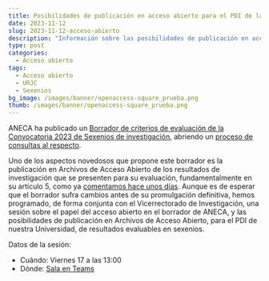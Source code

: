 ```yaml
---
title: Posibilidades de publicación en acceso abierto para el PDI de la URJC
date: 2023-11-12
slug: 2023-11-12-acceso-abierto
description: "Información sobre las posibilidades de publicación en acceso abierto que tiene el PDI de la URJC"
type: post
categories:
  - Acceso abierto
tags:
  - Acceso abierto
  - URJC
  - Sexenios
bg_image: /images/banner/openaccess-square_prueba.png
thumb: /images/banner/openaccess-square_prueba.png
---
```


ANECA ha publicado un [Borrador de criterios de evaluación de la Convocatoria 2023 de Sexenios de investigación](https://www.aneca.es/documents/20123/49576/Borrador+Resolucion+Criterios+CNEAI+2023_061123.pdf), abriendo un [proceso de consultas al respecto](https://www.aneca.es/-/consulta-p%C3%BAblica-sobre-el-borrador-de-criterios-de-evaluaci%C3%B3n-de-la-pr%C3%B3xima-convocatoria-2023-del-sexenio-de-investigaci%C3%B3n).

Uno de los aspectos novedosos que propone este borrador es la publicación en Archivos de Acceso Abierto de los resultados de investigación que se presenten para su evaluación, fundamentalmente en su artículo 5, como ya [comentamos hace unos días](/blog/borrador-de-sexenios-y-acceso-abierto/). Aunque es de esperar que el borrador sufra cambios antes de su promulgación definitiva, hemos programado, de forma conjunta con el Vicerrectorado de Investigación, una sesión sobre el papel del acceso abierto en el borrador de ANECA, y las posibilidades de publicación en Archivos de Acceso Abierto, para el PDI de nuestra Universidad, de resultados evaluables en sexenios.

Datos de la sesión:

* Cuándo: Viernes 17 a las 13:00 
* Dónde: [Sala en Teams](https://teams.microsoft.com/l/meetup-join/19%3ameeting_ZTA1YzYwZDgtYTQ2Yi00ZDNhLWJmYjAtMTA5YjVjNmRhOWFi%40thread.v2/0?context=%7b%22Tid%22%3a%225f84c4ea-370d-4b9e-830c-756f8bf1b51f%22%2c%22Oid%22%3a%22f39a6111-b3eb-43a6-98c0-a4d0f78c6742%22%7d)

